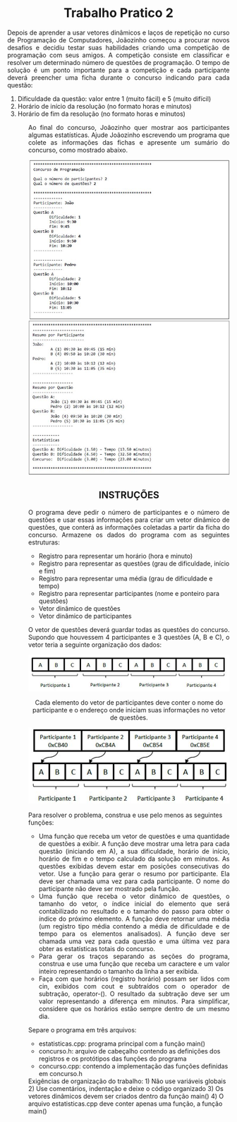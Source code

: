 <h1 align="center">Trabalho Pratico 2</h1>
<p align="justify">
Depois de aprender a usar vetores dinâmicos e laços de repetição no curso de Programação de Computadores, Joãozinho começou a procurar novos desafios e decidiu testar suas habilidades criando uma competição de programação com seus amigos.
A competição consiste em classificar e resolver um determinado número de questões de programação. O tempo de solução é um ponto importante para a competição e cada participante deverá preencher uma ficha durante o concurso indicando para cada questão:
</p>
  <ol type = "circle">
    <li>
Dificuldade da questão: valor entre 1 (muito fácil) e 5 (muito difícil)
    </li>
    <li>
Horário de início da resolução (no formato horas e minutos)
    </li>
    <li>
Horário de fim da resolução (no formato horas e minutos)
    </li>
    <ol>
<p align="justify">
Ao final do concurso, Joãozinho quer mostrar aos participantes algumas estatísticas. Ajude Joãozinho escrevendo um programa que colete as informações das fichas e apresente um sumário do concurso, como mostrado abaixo.
</p>
<img src="https://github.com/ArthurOlive/Trabalho-Pratico-2/blob/master/git_imgs/im1.JPG"/>
<img src="https://github.com/ArthurOlive/Trabalho-Pratico-2/blob/master/git_imgs/im2.JPG"/>
<h2 align="center">INSTRUÇÕES</h2>
<p align="justify">
O programa deve pedir o número de participantes e o número de questões e usar essas informações para criar um vetor dinâmico de questões, que conterá as informações coletadas a partir da ficha do concurso.
Armazene os dados do programa com as seguintes estruturas:
</p>
      <ul type = "circle">
        <li>
Registro para representar um horário (hora e minuto)
        </li>
        <li>
Registro para representar as questões (grau de dificuldade, início e fim)
        </li>
        <li>
Registro para representar uma média (grau de dificuldade e tempo)
        </li>
        <li>
Registro para representar participantes (nome e ponteiro para questões)
        </li>
        <li>
Vetor dinâmico de questões
        </li>
        <li>
Vetor dinâmico de participantes
        </li>
      </ul>
<p align="justify">
O vetor de questões deverá guardar todas as questões do concurso. Supondo que houvessem 4 participantes e 3 questões (A, B e C), o vetor teria a seguinte organização dos dados:
  </p>
  <img src="https://github.com/ArthurOlive/Trabalho-Pratico-2/blob/master/git_imgs/im3.JPG"/>
 <p align="center">
 Cada elemento do vetor de participantes deve conter o nome do participante e o endereço onde iniciam suas informações no vetor de questões.
  </p>
  <img src = "https://github.com/ArthurOlive/Trabalho-Pratico-2/blob/master/git_imgs/im4.JPG"/>
  <p>
  Para resolver o problema, construa e use pelo menos as seguintes funções:
  </p>
  <ul type="circle">
    <li align = "justify">
Uma função que receba um vetor de questões e uma quantidade de questões a exibir. A função deve mostrar uma letra para cada questão (iniciando em A), a sua dificuldade, horário de início, horário de fim e o tempo calculado da solução em minutos. As questões exibidas devem estar em posições consecutivas do vetor. Use a função para gerar o resumo por participante. Ela deve ser chamada uma vez para cada participante. O nome do participante não deve ser mostrado pela função.
    </li>
    <li align = "justify">
Uma função que receba o vetor dinâmico de questões, o tamanho do vetor, o índice inicial do elemento que será contabilizado no resultado e o tamanho do passo para obter o índice do próximo elemento. A função deve retornar uma média (um registro tipo média contendo a média de dificuldade e de tempo para os elementos analisados). A função deve ser chamada uma vez para cada questão e uma última vez para obter as estatísticas totais do concurso.
     </li>
    <li align = "justify">
Para gerar os traços separando as seções do programa, construa e use uma função que receba um caractere e um valor inteiro representando o tamanho da linha a ser exibida.
     </li>
    <li align = "justify">
Faça com que horários (registro horário) possam ser lidos com cin, exibidos com cout e subtraídos com o operador de subtração, operator-(). O resultado da subtração deve ser um valor representando a diferença em minutos. Para simplificar, considere que os horários estão sempre dentro de um mesmo dia.
     </li>
  </ul>
 <p>
 Separe o programa em três arquivos:
 <p>
   <ul type="circle">
    <li>
estatisticas.cpp: programa principal com a função main()
     </li>
     <li>
concurso.h: arquivo de cabeçalho contendo as definições dos registros e os protótipos das funções do programa
     </li>
     <li>
concurso.cpp: contendo a implementação das funções definidas em concurso.h
     </li>
   </ul>
Exigências de organização do trabalho:
1) Não use variáveis globais
2) Use comentários, indentação e deixe o código organizado
3) Os vetores dinâmicos devem ser criados dentro da função main()
4) O arquivo estatisticas.cpp deve conter apenas uma função, a função main()

